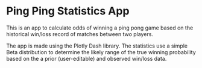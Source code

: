# Ping Ping Statistics App

This is an app to calculate odds of winning a ping pong game based on the historical win/loss record of matches between two players.

The app is made using the Plotly Dash library.  The statistics use a simple Beta distribution to determine the likely range of the true winning probability based on the a prior (user-editable) and observed win/loss data.  